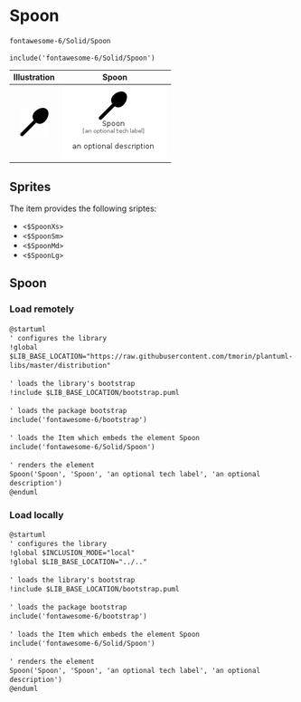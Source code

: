 # Spoon


```text
fontawesome-6/Solid/Spoon
```

```text
include('fontawesome-6/Solid/Spoon')
```



| Illustration | Spoon |
| :---: | :---: |
| ![illustration for Illustration](../../fontawesome-6/Solid/Spoon.png) | ![illustration for Spoon](../../fontawesome-6/Solid/Spoon.Local.png) |



## Sprites
The item provides the following sriptes:

- `<$SpoonXs>`
- `<$SpoonSm>`
- `<$SpoonMd>`
- `<$SpoonLg>`





## Spoon

### Load remotely
```plantuml
@startuml
' configures the library
!global $LIB_BASE_LOCATION="https://raw.githubusercontent.com/tmorin/plantuml-libs/master/distribution"

' loads the library's bootstrap
!include $LIB_BASE_LOCATION/bootstrap.puml

' loads the package bootstrap
include('fontawesome-6/bootstrap')

' loads the Item which embeds the element Spoon
include('fontawesome-6/Solid/Spoon')

' renders the element
Spoon('Spoon', 'Spoon', 'an optional tech label', 'an optional description')
@enduml
```

### Load locally
```plantuml
@startuml
' configures the library
!global $INCLUSION_MODE="local"
!global $LIB_BASE_LOCATION="../.."

' loads the library's bootstrap
!include $LIB_BASE_LOCATION/bootstrap.puml

' loads the package bootstrap
include('fontawesome-6/bootstrap')

' loads the Item which embeds the element Spoon
include('fontawesome-6/Solid/Spoon')

' renders the element
Spoon('Spoon', 'Spoon', 'an optional tech label', 'an optional description')
@enduml
```

